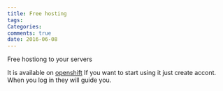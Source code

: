 ```yaml
---
title: Free hosting
tags:
Categories:
comments: true
date: 2016-06-08
---
```

Free hostiong to your servers

It is available on [openshift](www.openshift.com)
If you want to start using it just create accont. When you log in they will guide you.
